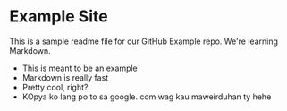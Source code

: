 # Example Site

This is a sample readme file for our GitHub Example repo. We're learning Markdown.

* This is meant to be an example
* Markdown is really fast
* Pretty cool, right?
* KOpya ko lang po to sa google. com wag kau maweirduhan ty hehe